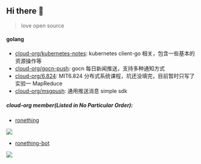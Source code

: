 ## Hi there 👋

<!--

**Here are some ideas to get you started:**

🙋‍♀️ A short introduction - what is your organization all about?
🌈 Contribution guidelines - how can the community get involved?
👩‍💻 Useful resources - where can the community find your docs? Is there anything else the community should know?
🍿 Fun facts - what does your team eat for breakfast?
🧙 Remember, you can do mighty things with the power of [Markdown](https://docs.github.com/github/writing-on-github/getting-started-with-writing-and-formatting-on-github/basic-writing-and-formatting-syntax)
-->

> love open source

#### golang

- [cloud-org/kubernetes-notes](https://github.com/cloud-org/kubernetes-notes): kubernetes client-go 相关，包含一些基本的资源操作等
- [cloud-org/gocn-push](https://github.com/cloud-org/gocn-push): gocn 每日新闻推送，支持多种通知方式
- [cloud-org/6.824](https://github.com/cloud-org/6.824): MIT6.824 分布式系统课程，坑还没填完，目前暂时只写了实验一 MapReduce
- [cloud-org/msgpush](https://github.com/cloud-org/msgpush): 通用推送消息 simple sdk

##### cloud-org member(Listed in No Particular Order):

- [ronething](https://github.com/ronething)

![](http://github-profile-summary-cards.vercel.app/api/cards/profile-details?username=ronething&theme=solarized)

- [ronething-bot](https://github.com/ronething-bot)

![](http://github-profile-summary-cards.vercel.app/api/cards/profile-details?username=ronething-bot&theme=solarized)

